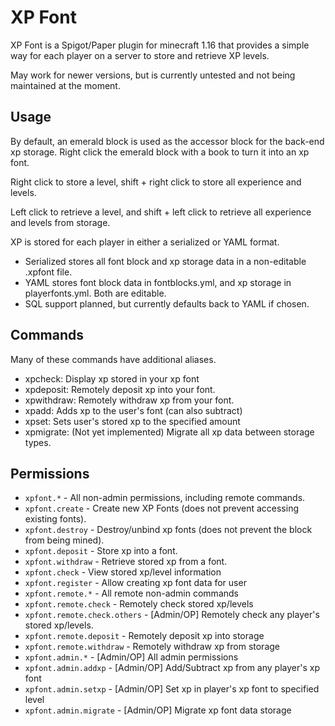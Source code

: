 # XP Font
XP Font is a Spigot/Paper plugin for minecraft 1.16 that provides a simple way for each player on a server to store and retrieve XP levels.

May work for newer versions, but is currently untested and not being maintained at the moment.

## Usage
By default, an emerald block is used as the accessor block for the back-end xp storage. 
Right click the emerald block with a book to turn it into an xp font.

Right click to store a level, shift + right click to store all experience and levels.

Left click to retrieve a level, and shift + left click to retrieve all experience and levels from storage.

XP is stored for each player in either a serialized or YAML format.
- Serialized stores all font block and xp storage data in a non-editable .xpfont file.
- YAML stores font block data in fontblocks.yml, and xp storage in playerfonts.yml. Both are editable.
- SQL support planned, but currently defaults back to YAML if chosen.

## Commands
Many of these commands have additional aliases.
- xpcheck: Display xp stored in your xp font
- xpdeposit: Remotely deposit xp into your font.
- xpwithdraw: Remotely withdraw xp from your font.
- xpadd: Adds xp to the user's font (can also subtract)
- xpset: Sets user's stored xp to the specified amount
- xpmigrate: (Not yet implemented) Migrate all xp data between storage types.

## Permissions
- `xpfont.*` - All non-admin permissions, including remote commands.
- `xpfont.create` - Create new XP Fonts (does not prevent accessing existing fonts).
- `xpfont.destroy` - Destroy/unbind xp fonts (does not prevent the block from being mined).
- `xpfont.deposit` - Store xp into a font.
- `xpfont.withdraw` - Retrieve stored xp from a font.
- `xpfont.check` - View stored xp/level information
- `xpfont.register` - Allow creating xp font data for user
- `xpfont.remote.*` - All remote non-admin commands
- `xpfont.remote.check` - Remotely check stored xp/levels
- `xpfont.remote.check.others` - [Admin/OP] Remotely check any player's stored xp/levels.
- `xpfont.remote.deposit` - Remotely deposit xp into storage
- `xpfont.remote.withdraw` - Remotely withdraw xp from storage
- `xpfont.admin.*` - [Admin/OP] All admin permissions
- `xpfont.admin.addxp` - [Admin/OP] Add/Subtract xp from any player's xp font
- `xpfont.admin.setxp` - [Admin/OP] Set xp in player's xp font to specified level
- `xpfont.admin.migrate` - [Admin/OP] Migrate xp font data storage
